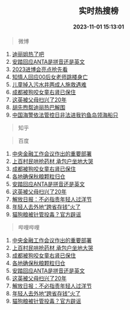 <div align="center"><h2>实时热搜榜</h2><h4>2023-11-01 15:13:01</h4></div>

> 微博  

1. [迪丽姐热了吧](https://s.weibo.com/weibo?q=%23%E8%BF%AA%E4%B8%BD%E5%A7%90%E7%83%AD%E4%BA%86%E5%90%A7%23&t=31&band_rank=1&Refer=top)<br />
2. [安踏回应ANTA是拼音还是英文](https://s.weibo.com/weibo?q=%23%E5%AE%89%E8%B8%8F%E5%9B%9E%E5%BA%94ANTA%E6%98%AF%E6%8B%BC%E9%9F%B3%E8%BF%98%E6%98%AF%E8%8B%B1%E6%96%87%23&t=31&band_rank=2&Refer=top)<br />
3. [2023进博会亮点抢先看](https://s.weibo.com/weibo?q=%232023%E8%BF%9B%E5%8D%9A%E4%BC%9A%E4%BA%AE%E7%82%B9%E6%8A%A2%E5%85%88%E7%9C%8B%23&t=31&band_rank=3&Refer=top)<br />
4. [知情人回应00后女老师跳楼身亡](https://s.weibo.com/weibo?q=%23%E7%9F%A5%E6%83%85%E4%BA%BA%E5%9B%9E%E5%BA%9400%E5%90%8E%E5%A5%B3%E8%80%81%E5%B8%88%E8%B7%B3%E6%A5%BC%E8%BA%AB%E4%BA%A1%23&t=31&band_rank=4&Refer=top)<br />
5. [儿童掉入污水井两成人施救遇难](https://s.weibo.com/weibo?q=%23%E5%84%BF%E7%AB%A5%E6%8E%89%E5%85%A5%E6%B1%A1%E6%B0%B4%E4%BA%95%E4%B8%A4%E6%88%90%E4%BA%BA%E6%96%BD%E6%95%91%E9%81%87%E9%9A%BE%23&t=31&band_rank=5&Refer=top)<br />
6. [成都被狗咬女童右肾已保住](https://s.weibo.com/weibo?q=%23%E6%88%90%E9%83%BD%E8%A2%AB%E7%8B%97%E5%92%AC%E5%A5%B3%E7%AB%A5%E5%8F%B3%E8%82%BE%E5%B7%B2%E4%BF%9D%E4%BD%8F%23&t=31&band_rank=6&Refer=top)<br />
7. [这英被父母扫兴了20年](https://s.weibo.com/weibo?q=%23%E8%BF%99%E8%8B%B1%E8%A2%AB%E7%88%B6%E6%AF%8D%E6%89%AB%E5%85%B4%E4%BA%8620%E5%B9%B4%23&t=31&band_rank=7&Refer=top)<br />
8. [胡先煦帮迪丽热巴解围](https://s.weibo.com/weibo?q=%23%E8%83%A1%E5%85%88%E7%85%A6%E5%B8%AE%E8%BF%AA%E4%B8%BD%E7%83%AD%E5%B7%B4%E8%A7%A3%E5%9B%B4%23&t=31&band_rank=8&Refer=top)<br />
9. [中国海警依法管控日非法进我钓鱼岛领海船只](https://s.weibo.com/weibo?q=%23%E4%B8%AD%E5%9B%BD%E6%B5%B7%E8%AD%A6%E4%BE%9D%E6%B3%95%E7%AE%A1%E6%8E%A7%E6%97%A5%E9%9D%9E%E6%B3%95%E8%BF%9B%E6%88%91%E9%92%93%E9%B1%BC%E5%B2%9B%E9%A2%86%E6%B5%B7%E8%88%B9%E5%8F%AA%23&t=31&band_rank=9&Refer=top)<br />

> 知乎  


> 百度  

1. [中央金融工作会议作出的重要部署](https://www.baidu.com/s?wd=%E4%B8%AD%E5%A4%AE%E9%87%91%E8%9E%8D%E5%B7%A5%E4%BD%9C%E4%BC%9A%E8%AE%AE%E4%BD%9C%E5%87%BA%E7%9A%84%E9%87%8D%E8%A6%81%E9%83%A8%E7%BD%B2&sa=fyb_news&rsv_dl=fyb_news)<br />
2. [上百村民哄抢药材 承包户坐地大哭](https://www.baidu.com/s?wd=%E4%B8%8A%E7%99%BE%E6%9D%91%E6%B0%91%E5%93%84%E6%8A%A2%E8%8D%AF%E6%9D%90+%E6%89%BF%E5%8C%85%E6%88%B7%E5%9D%90%E5%9C%B0%E5%A4%A7%E5%93%AD&sa=fyb_news&rsv_dl=fyb_news)<br />
3. [成都被狗咬女童右肾已保住](https://www.baidu.com/s?wd=%E6%88%90%E9%83%BD%E8%A2%AB%E7%8B%97%E5%92%AC%E5%A5%B3%E7%AB%A5%E5%8F%B3%E8%82%BE%E5%B7%B2%E4%BF%9D%E4%BD%8F&sa=fyb_news&rsv_dl=fyb_news)<br />
4. [各地确保秋粮颗粒归仓](https://www.baidu.com/s?wd=%E5%90%84%E5%9C%B0%E7%A1%AE%E4%BF%9D%E7%A7%8B%E7%B2%AE%E9%A2%97%E7%B2%92%E5%BD%92%E4%BB%93&sa=fyb_news&rsv_dl=fyb_news)<br />
5. [安踏回应ANTA是拼音还是英文](https://www.baidu.com/s?wd=%E5%AE%89%E8%B8%8F%E5%9B%9E%E5%BA%94ANTA%E6%98%AF%E6%8B%BC%E9%9F%B3%E8%BF%98%E6%98%AF%E8%8B%B1%E6%96%87&sa=fyb_news&rsv_dl=fyb_news)<br />
6. [这英被父母扫兴了20年](https://www.baidu.com/s?wd=%E8%BF%99%E8%8B%B1%E8%A2%AB%E7%88%B6%E6%AF%8D%E6%89%AB%E5%85%B4%E4%BA%8620%E5%B9%B4&sa=fyb_news&rsv_dl=fyb_news)<br />
7. [解放日报：不必指责年轻人过洋节](https://www.baidu.com/s?wd=%E8%A7%A3%E6%94%BE%E6%97%A5%E6%8A%A5%EF%BC%9A%E4%B8%8D%E5%BF%85%E6%8C%87%E8%B4%A3%E5%B9%B4%E8%BD%BB%E4%BA%BA%E8%BF%87%E6%B4%8B%E8%8A%82&sa=fyb_news&rsv_dl=fyb_news)<br />
8. [年轻人去外地“跨省存钱”火了](https://www.baidu.com/s?wd=%E5%B9%B4%E8%BD%BB%E4%BA%BA%E5%8E%BB%E5%A4%96%E5%9C%B0%E2%80%9C%E8%B7%A8%E7%9C%81%E5%AD%98%E9%92%B1%E2%80%9D%E7%81%AB%E4%BA%86&sa=fyb_news&rsv_dl=fyb_news)<br />
9. [猫狗粮被针管投毒？官方辟谣](https://www.baidu.com/s?wd=%E7%8C%AB%E7%8B%97%E7%B2%AE%E8%A2%AB%E9%92%88%E7%AE%A1%E6%8A%95%E6%AF%92%EF%BC%9F%E5%AE%98%E6%96%B9%E8%BE%9F%E8%B0%A3&sa=fyb_news&rsv_dl=fyb_news)<br />

> 哔哩哔哩  

1. [中央金融工作会议作出的重要部署](https://www.baidu.com/s?wd=%E4%B8%AD%E5%A4%AE%E9%87%91%E8%9E%8D%E5%B7%A5%E4%BD%9C%E4%BC%9A%E8%AE%AE%E4%BD%9C%E5%87%BA%E7%9A%84%E9%87%8D%E8%A6%81%E9%83%A8%E7%BD%B2&sa=fyb_news&rsv_dl=fyb_news)<br />
2. [上百村民哄抢药材 承包户坐地大哭](https://www.baidu.com/s?wd=%E4%B8%8A%E7%99%BE%E6%9D%91%E6%B0%91%E5%93%84%E6%8A%A2%E8%8D%AF%E6%9D%90+%E6%89%BF%E5%8C%85%E6%88%B7%E5%9D%90%E5%9C%B0%E5%A4%A7%E5%93%AD&sa=fyb_news&rsv_dl=fyb_news)<br />
3. [成都被狗咬女童右肾已保住](https://www.baidu.com/s?wd=%E6%88%90%E9%83%BD%E8%A2%AB%E7%8B%97%E5%92%AC%E5%A5%B3%E7%AB%A5%E5%8F%B3%E8%82%BE%E5%B7%B2%E4%BF%9D%E4%BD%8F&sa=fyb_news&rsv_dl=fyb_news)<br />
4. [各地确保秋粮颗粒归仓](https://www.baidu.com/s?wd=%E5%90%84%E5%9C%B0%E7%A1%AE%E4%BF%9D%E7%A7%8B%E7%B2%AE%E9%A2%97%E7%B2%92%E5%BD%92%E4%BB%93&sa=fyb_news&rsv_dl=fyb_news)<br />
5. [安踏回应ANTA是拼音还是英文](https://www.baidu.com/s?wd=%E5%AE%89%E8%B8%8F%E5%9B%9E%E5%BA%94ANTA%E6%98%AF%E6%8B%BC%E9%9F%B3%E8%BF%98%E6%98%AF%E8%8B%B1%E6%96%87&sa=fyb_news&rsv_dl=fyb_news)<br />
6. [这英被父母扫兴了20年](https://www.baidu.com/s?wd=%E8%BF%99%E8%8B%B1%E8%A2%AB%E7%88%B6%E6%AF%8D%E6%89%AB%E5%85%B4%E4%BA%8620%E5%B9%B4&sa=fyb_news&rsv_dl=fyb_news)<br />
7. [解放日报：不必指责年轻人过洋节](https://www.baidu.com/s?wd=%E8%A7%A3%E6%94%BE%E6%97%A5%E6%8A%A5%EF%BC%9A%E4%B8%8D%E5%BF%85%E6%8C%87%E8%B4%A3%E5%B9%B4%E8%BD%BB%E4%BA%BA%E8%BF%87%E6%B4%8B%E8%8A%82&sa=fyb_news&rsv_dl=fyb_news)<br />
8. [年轻人去外地“跨省存钱”火了](https://www.baidu.com/s?wd=%E5%B9%B4%E8%BD%BB%E4%BA%BA%E5%8E%BB%E5%A4%96%E5%9C%B0%E2%80%9C%E8%B7%A8%E7%9C%81%E5%AD%98%E9%92%B1%E2%80%9D%E7%81%AB%E4%BA%86&sa=fyb_news&rsv_dl=fyb_news)<br />
9. [猫狗粮被针管投毒？官方辟谣](https://www.baidu.com/s?wd=%E7%8C%AB%E7%8B%97%E7%B2%AE%E8%A2%AB%E9%92%88%E7%AE%A1%E6%8A%95%E6%AF%92%EF%BC%9F%E5%AE%98%E6%96%B9%E8%BE%9F%E8%B0%A3&sa=fyb_news&rsv_dl=fyb_news)<br />
